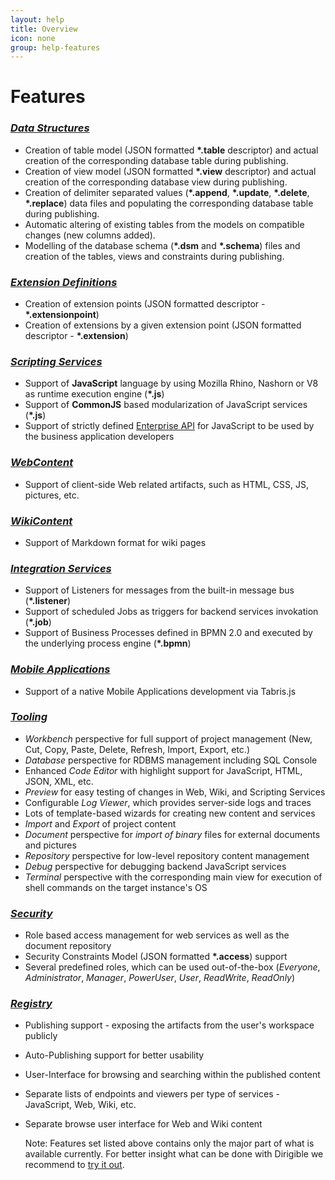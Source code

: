 ```yaml
---
layout: help
title: Overview
icon: none
group: help-features
---
```


Features
===

### [*Data Structures*](data_structures.html)

* Creation of table model (JSON formatted **\*.table** descriptor) and actual creation of the corresponding database table during publishing.
* Creation of view model (JSON formatted **\*.view** descriptor) and actual creation of the corresponding database view during publishing.
* Creation of delimiter separated values (**\*.append**, **\*.update**, **\*.delete**, **\*.replace**) data files and populating the corresponding database table during publishing.
* Automatic altering of existing tables from the models on compatible changes (new columns added).
* Modelling of the database schema (**\*.dsm** and **\*.schema**) files and creation of the tables, views and constraints during publishing.
	
### [*Extension Definitions*](extension_definitions.html)

* Creation of extension points (JSON formatted descriptor - **\*.extensionpoint**)
* Creation of extensions by a given extension point (JSON formatted descriptor - **\*.extension**)
	
### [*Scripting Services*](scripting_services.html)

* Support of **JavaScript** language by using Mozilla Rhino, Nashorn or V8 as runtime execution engine (**\*.js**)
* Support of **CommonJS** based modularization of JavaScript services (**\*.js**)
* Support of strictly defined [Enterprise API](../api/) for JavaScript to be used by the business application developers

### [*WebContent*](web_content.html)

* Support of client-side Web related artifacts, such as HTML, CSS, JS, pictures, etc.
	
### [*WikiContent*](wiki_content.html)

* Support of Markdown format for wiki pages
	
### [*Integration Services*](integration_services.html)
	
* Support of Listeners for messages from the built-in message bus (**\*.listener**)
* Support of scheduled Jobs as triggers for backend services invokation (**\*.job**)
* Support of Business Processes defined in BPMN 2.0 and executed by the underlying process engine (**\*.bpmn**)
	
### [*Mobile Applications*](mobile_apps.html)

* Support of a native Mobile Applications development via Tabris.js
	
### [*Tooling*](tooling.html)

* *Workbench* perspective for full support of project management (New, Cut, Copy, Paste, Delete, Refresh, Import, Export, etc.)
* *Database* perspective for RDBMS management including SQL Console
* Enhanced *Code Editor* with highlight support for JavaScript, HTML, JSON, XML, etc.
* *Preview* for easy testing of changes in Web, Wiki, and Scripting Services
* Configurable *Log Viewer*, which provides server-side logs and traces
* Lots of template-based wizards for creating new content and services
* *Import* and *Export* of project content
* *Document* perspective for *import of binary* files for external documents and pictures
* *Repository* perspective for low-level repository content management
* *Debug* perspective for debugging backend JavaScript services
* *Terminal* perspective with the corresponding main view for execution of shell commands on the target instance's OS 

### [*Security*](security.html)

* Role based access management for web services as well as the document repository
* Security Constraints Model (JSON formatted **\*.access**) support
* Several predefined roles, which can be used out-of-the-box (*Everyone*, *Administrator*, *Manager*, *PowerUser*, *User*, *ReadWrite*, *ReadOnly*)

### [*Registry*](registry.html)
	
* Publishing support - exposing the artifacts from the user's workspace publicly 
* Auto-Publishing support for better usability
* User-Interface for browsing and searching within the published content
* Separate lists of endpoints and viewers per type of services - JavaScript, Web, Wiki, etc.
* Separate browse user interface for Web and Wiki content

	Note: Features set listed above contains only the major part of what is available currently. For better insight what can be done with Dirigible we recommend to [try it out](http://dirigible.eclipse.org).
